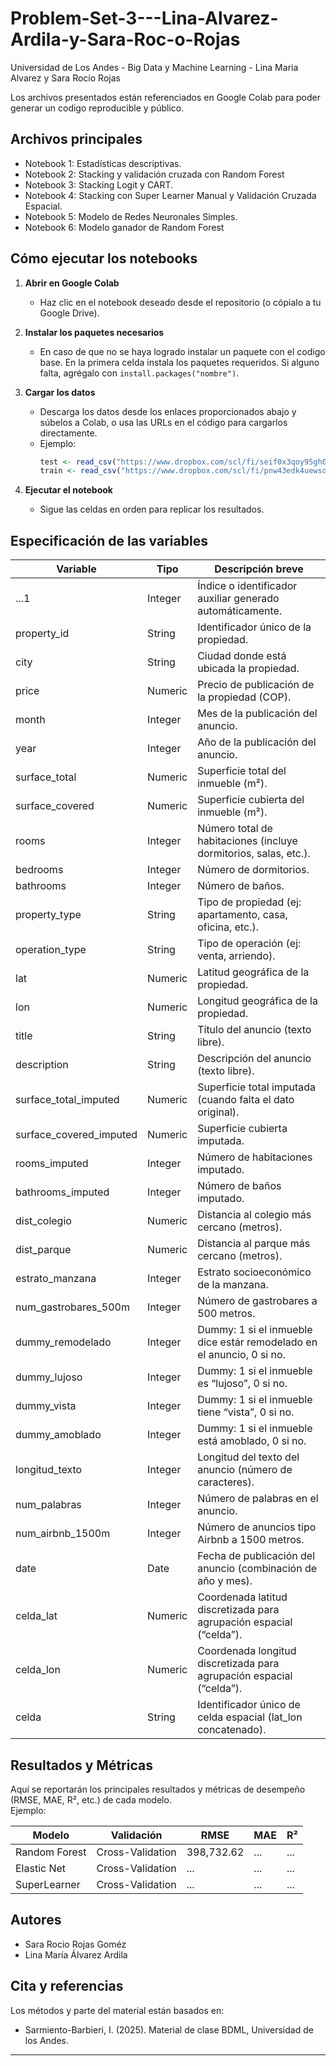 # Problem-Set-3---Lina-Alvarez-Ardila-y-Sara-Roc-o-Rojas
Universidad de Los Andes - Big Data y Machine Learning - Lina Maria Alvarez y Sara Rocío Rojas

Los archivos presentados están referenciados en Google Colab para poder generar un codigo reproducible y público.

## Archivos principales

- Notebook 1: Estadísticas descriptivas.
- Notebook 2: Stacking y validación cruzada con Random Forest
- Notebook 3: Stacking Logit y CART.
- Notebook 4: Stacking con Super Learner Manual y Validación Cruzada Espacial. 
- Notebook 5: Modelo de Redes Neuronales Simples.
- Notebook 6: Modelo ganador de Random Forest

## Cómo ejecutar los notebooks

1. **Abrir en Google Colab**
   - Haz clic en el notebook deseado desde el repositorio (o cópialo a tu Google Drive).

2. **Instalar los paquetes necesarios**
   - En caso de que no se haya logrado instalar un paquete con el codigo base. En la primera celda instala los paquetes requeridos. Si alguno falta, agrégalo con `install.packages("nombre")`.

3. **Cargar los datos**
   - Descarga los datos desde los enlaces proporcionados abajo y súbelos a Colab, o usa las URLs en el código para cargarlos directamente.
   - Ejemplo:
     ```r
     test <- read_csv("https://www.dropbox.com/scl/fi/seif0x3qoy95gh0s2nw0u/test.csv?rlkey=lqzviqjqxwatlt708bzoezsnc&st=csqy50ti&dl=1")
     train <- read_csv("https://www.dropbox.com/scl/fi/pnw43edk4uewsd13g1oxj/train.csv?rlkey=vxuc9vej4ruom9dg0y5b2zh0c&st=1zp7ez1e&dl=1")

     ```

4. **Ejecutar el notebook**
   - Sigue las celdas en orden para replicar los resultados.

## Especificación de las variables

| Variable                  | Tipo    | Descripción breve                                                    |
| ------------------------- | ------- | -------------------------------------------------------------------- |
| ...1                      | Integer | Índice o identificador auxiliar generado automáticamente.            |
| property\_id              | String  | Identificador único de la propiedad.                                 |
| city                      | String  | Ciudad donde está ubicada la propiedad.                              |
| price                     | Numeric | Precio de publicación de la propiedad (COP).                         |
| month                     | Integer | Mes de la publicación del anuncio.                                   |
| year                      | Integer | Año de la publicación del anuncio.                                   |
| surface\_total            | Numeric | Superficie total del inmueble (m²).                                  |
| surface\_covered          | Numeric | Superficie cubierta del inmueble (m²).                               |
| rooms                     | Integer | Número total de habitaciones (incluye dormitorios, salas, etc.).     |
| bedrooms                  | Integer | Número de dormitorios.                                               |
| bathrooms                 | Integer | Número de baños.                                                     |
| property\_type            | String  | Tipo de propiedad (ej: apartamento, casa, oficina, etc.).            |
| operation\_type           | String  | Tipo de operación (ej: venta, arriendo).                             |
| lat                       | Numeric | Latitud geográfica de la propiedad.                                  |
| lon                       | Numeric | Longitud geográfica de la propiedad.                                 |
| title                     | String  | Título del anuncio (texto libre).                                    |
| description               | String  | Descripción del anuncio (texto libre).                               |
| surface\_total\_imputed   | Numeric | Superficie total imputada (cuando falta el dato original).           |
| surface\_covered\_imputed | Numeric | Superficie cubierta imputada.                                        |
| rooms\_imputed            | Integer | Número de habitaciones imputado.                                     |
| bathrooms\_imputed        | Integer | Número de baños imputado.                                            |
| dist\_colegio             | Numeric | Distancia al colegio más cercano (metros).                           |
| dist\_parque              | Numeric | Distancia al parque más cercano (metros).                            |
| estrato\_manzana          | Integer | Estrato socioeconómico de la manzana.                                |
| num\_gastrobares\_500m    | Integer | Número de gastrobares a 500 metros.                                  |
| dummy\_remodelado         | Integer | Dummy: 1 si el inmueble dice estár remodelado en el anuncio, 0 si no.|
| dummy\_lujoso             | Integer | Dummy: 1 si el inmueble es “lujoso”, 0 si no.                        |
| dummy\_vista              | Integer | Dummy: 1 si el inmueble tiene “vista”, 0 si no.                      |
| dummy\_amoblado           | Integer | Dummy: 1 si el inmueble está amoblado, 0 si no.                      |
| longitud\_texto           | Integer | Longitud del texto del anuncio (número de caracteres).               |
| num\_palabras             | Integer | Número de palabras en el anuncio.                                    |
| num\_airbnb\_1500m        | Integer | Número de anuncios tipo Airbnb a 1500 metros.                        |
| date                      | Date    | Fecha de publicación del anuncio (combinación de año y mes).         |
| celda\_lat                | Numeric | Coordenada latitud discretizada para agrupación espacial (“celda”).  |
| celda\_lon                | Numeric | Coordenada longitud discretizada para agrupación espacial (“celda”). |
| celda                     | String  | Identificador único de celda espacial (lat\_lon concatenado).        |


## Resultados y Métricas

Aquí se reportarán los principales resultados y métricas de desempeño (RMSE, MAE, R², etc.) de cada modelo.  
Ejemplo:

| Modelo         | Validación        | RMSE       | MAE        | R²        |
|----------------|------------------|------------|------------|-----------|
| Random Forest  | Cross-Validation | 398,732.62 | ...        | ...       |
| Elastic Net    | Cross-Validation | ...        | ...        | ...       |
| SuperLearner   | Cross-Validation | ...        | ...        | ...       |

## Autores

- Sara Rocio Rojas Goméz
- Lina María Álvarez Ardila


## Cita y referencias

Los métodos y parte del material están basados en:
- Sarmiento-Barbieri, I. (2025). Material de clase BDML, Universidad de los Andes.


---

